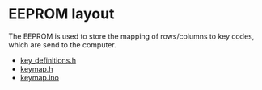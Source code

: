 # EEPROM layout

The EEPROM is used to store the mapping of rows/columns to key codes, which are send to the computer.

* [key_definitions.h](https://github.com/DavsX/dalsik/blob/master/key_definitions.h)
* [keymap.h](https://github.com/DavsX/dalsik/blob/master/keymap.h)
* [keymap.ino](https://github.com/DavsX/dalsik/blob/master/keymap.ino)